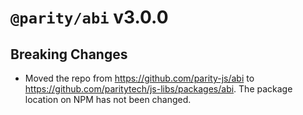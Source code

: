 # `@parity/abi` v3.0.0

## Breaking Changes

- Moved the repo from https://github.com/parity-js/abi to https://github.com/paritytech/js-libs/packages/abi. The package location on NPM has not been changed.
